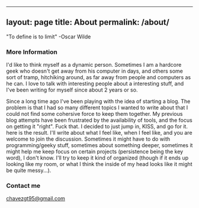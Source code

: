
---
layout: page
title: About
permalink: /about/
---

"To define is to limit" -Oscar Wilde

### More Information 
I'd like to think myself as a dynamic person. Sometimes I am a hardcore geek who
doesn't get away from his computer in days, and others some sort of tramp,
hitchiking around, as far away from people and computers as he can. I love to
talk with interesting people about a interesting stuff, and I've been writing
for myself since about 2 years or so. 

Since a long time ago I've been playing with the idea of starting a blog. The
problem is that I had so many different topics I wanted to write about that I
could not find some cohersive force to keep them together. My previous blog
attempts have been frustrated by the availability of tools, and the focus on
getting it "right". Fuck that. I decided to just jump in, KISS, and go for it.
here is the result. I'll write about what I feel like, when I feel like, and you
are welcome to join the discussion. Sometimes it might have to do with
programming/geeky stuff, sometimes about something deeper, sometimes it might
help me keep focus on certain projects (persistence being the key word), I don't
know. I'll try to keep it kind of organized (though if it ends up looking like
my room, or what I think the inside of my head looks like it might be quite
messy...).

### Contact me

[chavezgt95@gmail.com](mailto:email@domain.com)
